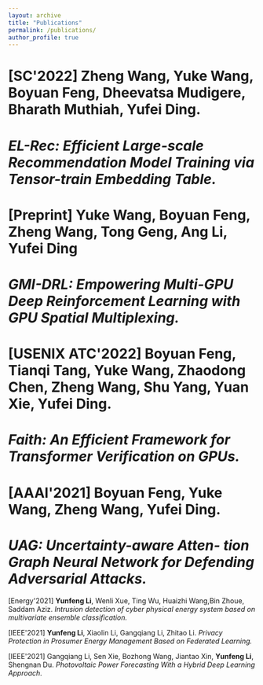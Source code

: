 ```yaml
---
layout: archive
title: "Publications"
permalink: /publications/
author_profile: true
---
```


<!-- {% if author.googlescholar %}
  You can also find my articles on <u><a href="{{author.googlescholar}}">my Google Scholar profile</a>.</u>
{% endif %}

{% include base_path %}

{% for post in site.publications reversed %}
  {% include archive-single.html %}
{% endfor %} -->


# [SC'2022] **Zheng Wang**, Yuke Wang, Boyuan Feng, Dheevatsa Mudigere, Bharath Muthiah, Yufei Ding.
# *EL-Rec: Efficient Large-scale Recommendation Model Training via Tensor-train Embedding Table.*

# [Preprint] Yuke Wang, Boyuan Feng, **Zheng Wang**, Tong Geng, Ang Li, Yufei Ding
# *GMI-DRL: Empowering Multi-GPU Deep Reinforcement Learning with GPU Spatial Multiplexing.*

# [USENIX ATC'2022] Boyuan Feng, Tianqi Tang, Yuke Wang, Zhaodong Chen, **Zheng Wang**, Shu Yang, Yuan Xie, Yufei Ding. 
# *Faith: An Efficient Framework for Transformer Verification on GPUs.*

# [AAAI'2021] Boyuan Feng, Yuke Wang, **Zheng Wang**, Yufei Ding.
# *UAG: Uncertainty-aware Atten- tion Graph Neural Network for Defending Adversarial Attacks.*
[Energy'2021] **Yunfeng Li**, Wenli Xue, Ting Wu, Huaizhi Wang,Bin Zhoue, Saddam Aziz.
*Intrusion detection of cyber physical energy system based on multivariate ensemble classification.*

[IEEE'2021] **Yunfeng Li**, Xiaolin Li, Gangqiang Li, Zhitao Li.
*Privacy Protection in Prosumer Energy Management Based on Federated Learning.*

[IEEE'2021] Gangqiang Li, Sen Xie, Bozhong Wang, Jiantao Xin, **Yunfeng Li**, Shengnan Du. 
*Photovoltaic Power Forecasting With a Hybrid Deep Learning Approach.*